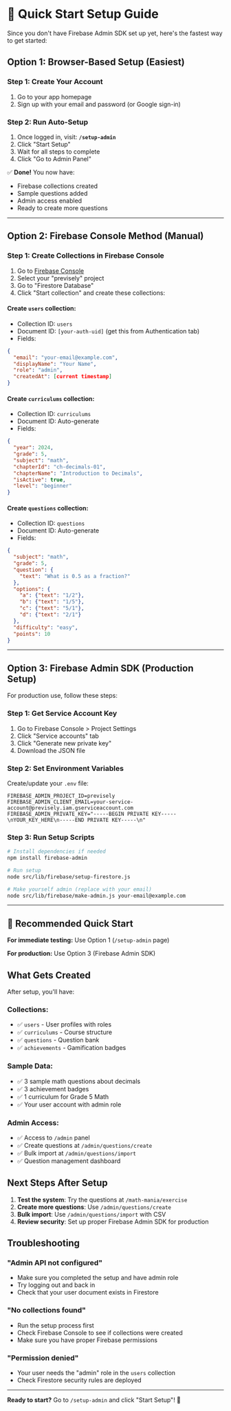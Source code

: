# 🚀 Quick Start Setup Guide

Since you don't have Firebase Admin SDK set up yet, here's the fastest way to get started:

## Option 1: Browser-Based Setup (Easiest)

### Step 1: Create Your Account
1. Go to your app homepage
2. Sign up with your email and password (or Google sign-in)

### Step 2: Run Auto-Setup
1. Once logged in, visit: **`/setup-admin`**
2. Click "Start Setup" 
3. Wait for all steps to complete
4. Click "Go to Admin Panel"

✅ **Done!** You now have:
- Firebase collections created
- Sample questions added
- Admin access enabled
- Ready to create more questions

---

## Option 2: Firebase Console Method (Manual)

### Step 1: Create Collections in Firebase Console

1. Go to [Firebase Console](https://console.firebase.google.com)
2. Select your "previsely" project
3. Go to "Firestore Database"
4. Click "Start collection" and create these collections:

#### Create `users` collection:
- Collection ID: `users`
- Document ID: `[your-auth-uid]` (get this from Authentication tab)
- Fields:
```json
{
  "email": "your-email@example.com",
  "displayName": "Your Name",
  "role": "admin",
  "createdAt": [current timestamp]
}
```

#### Create `curriculums` collection:
- Collection ID: `curriculums`
- Document ID: Auto-generate
- Fields:
```json
{
  "year": 2024,
  "grade": 5,
  "subject": "math",
  "chapterId": "ch-decimals-01",
  "chapterName": "Introduction to Decimals",
  "isActive": true,
  "level": "beginner"
}
```

#### Create `questions` collection:
- Collection ID: `questions`
- Document ID: Auto-generate
- Fields:
```json
{
  "subject": "math",
  "grade": 5,
  "question": {
    "text": "What is 0.5 as a fraction?"
  },
  "options": {
    "a": {"text": "1/2"},
    "b": {"text": "1/5"},
    "c": {"text": "5/1"},
    "d": {"text": "2/1"}
  },
  "difficulty": "easy",
  "points": 10
}
```

---

## Option 3: Firebase Admin SDK (Production Setup)

For production use, follow these steps:

### Step 1: Get Service Account Key
1. Go to Firebase Console > Project Settings
2. Click "Service accounts" tab
3. Click "Generate new private key"
4. Download the JSON file

### Step 2: Set Environment Variables
Create/update your `.env` file:
```env
FIREBASE_ADMIN_PROJECT_ID=previsely
FIREBASE_ADMIN_CLIENT_EMAIL=your-service-account@previsely.iam.gserviceaccount.com
FIREBASE_ADMIN_PRIVATE_KEY="-----BEGIN PRIVATE KEY-----\nYOUR_KEY_HERE\n-----END PRIVATE KEY-----\n"
```

### Step 3: Run Setup Scripts
```bash
# Install dependencies if needed
npm install firebase-admin

# Run setup
node src/lib/firebase/setup-firestore.js

# Make yourself admin (replace with your email)
node src/lib/firebase/make-admin.js your-email@example.com
```

---

## 🎯 Recommended Quick Start

**For immediate testing:** Use Option 1 (`/setup-admin` page)

**For production:** Use Option 3 (Firebase Admin SDK)

## What Gets Created

After setup, you'll have:

### Collections:
- ✅ `users` - User profiles with roles
- ✅ `curriculums` - Course structure  
- ✅ `questions` - Question bank
- ✅ `achievements` - Gamification badges

### Sample Data:
- ✅ 3 sample math questions about decimals
- ✅ 3 achievement badges
- ✅ 1 curriculum for Grade 5 Math
- ✅ Your user account with admin role

### Admin Access:
- ✅ Access to `/admin` panel
- ✅ Create questions at `/admin/questions/create`
- ✅ Bulk import at `/admin/questions/import`
- ✅ Question management dashboard

## Next Steps After Setup

1. **Test the system**: Try the questions at `/math-mania/exercise`
2. **Create more questions**: Use `/admin/questions/create`
3. **Bulk import**: Use `/admin/questions/import` with CSV
4. **Review security**: Set up proper Firebase Admin SDK for production

## Troubleshooting

### "Admin API not configured"
- Make sure you completed the setup and have admin role
- Try logging out and back in
- Check that your user document exists in Firestore

### "No collections found"  
- Run the setup process first
- Check Firebase Console to see if collections were created
- Make sure you have proper Firebase permissions

### "Permission denied"
- Your user needs the "admin" role in the `users` collection
- Check Firestore security rules are deployed

---

**Ready to start?** Go to `/setup-admin` and click "Start Setup"! 🚀